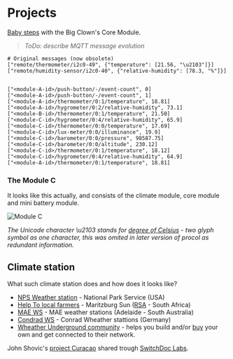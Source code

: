 # Projects

[Baby steps](babysteps.md) with the Big Clown's Core Module.

> *ToDo: describe MQTT message evolution*

```
# Original messages (now obsolete)
["remote/thermometer/i2c0-49", {"temperature": [21.56, "\u2103"]}]
["remote/humidity-sensor/i2c0-40", {"relative-humidity": [78.3, "%"]}]


["<module-A-id>/push-button/-/event-count", 0]
["<module-A-id>/push-button/-/event-count", 1]
["<module-A-id>/thermometer/0:1/temperature", 18.81]
["<module-A-id>/hygrometer/0:2/relative-humidity", 73.1]
["<module-B-id>/thermometer/0:1/temperature", 21.50]
["<module-C-id>/hygrometer/0:4/relative-humidity", 65.9]
["<module-C-id>/thermometer/0:0/temperature", 17.69]
["<module-C-id>/lux-meter/0:0/illuminance", 19.9]
["<module-C-id>/barometer/0:0/pressure", 98587.75]
["<module-C-id>/barometer/0:0/altitude", 230.12]
["<module-C-id>/thermometer/0:1/temperature", 18.12]
["<module-C-id>/hygrometer/0:4/relative-humidity", 64.9]
["<module-A-id>/thermometer/0:1/temperature", 18.81]
```

### The Module C

It looks like this actually, and consists of the climate module, core module and mini battery module.

![Module C](https://lh3.googleusercontent.com/wpcu1X8usz5yixM2haowEgIWScyE4uz-4_09-yuFXgzCxNymtoEbf1aixhD-W7vxU8FCmZTYFhL_zbxA7MsZSxgpzCMhUdVDq6VEyb5JRrYgFI83P_IVpDrKSCgcucdqTLYZupQy-K5VOtV0M7BPJalkglOicybORQ09Yq0UYRijGvKmLJ42Z1M3Sau45IRNAw8sDtLbNX2rhc-nZa064SGgrO_Y06hGq4lMYHDC5ywRvKZvOfgXGCqBRutO9X55Vfo1q2h0VSYUelFUo8Toq-BYUpEoNp7hUnYPawzSR_uzqMBezzforBPhj_MToeDzA02ZZMN_cHX4tl1io0sG4G7co5TtGZXSKlPXe2fNQ4Oc__YsGSkucyuTAfXZF3brQbTIvG2qGpH2ASC-D09RlZELrdjovogwFjppox3SvY3_RGGa4UDQwifxdogKUD74N5tsIPI4zj6uxbegvEMFZXBiAV5_C4t7DAd5yXW6l6LHgjiu0QSuHqaLfeyoOr1lIALQKTuTsl7ZqznGGbI4lZSoHPvR8mwL5u_CfM4cSJ968O47zh-tl5njalFyrfZmU6rKOGe8Idq4287IRfrXNZ-rRWJEuU7hlSD0HbmmOUnsFh0UlQrXOLteW7Bwrcji7jVoDRMJgYEl1Zu7WCDw7iOCWJMcb-u_CjJ7=w251-h335-no)

*The Unicode character \u2103 stands for [degree of Celsius](http://www.fileformat.info/info/unicode/char/2103/index.htm) - two glyph symbol as one character, this was omited in later version of procol as redundant information.*

## Climate station

What such climate station does and how does it looks like?

* [NPS Weather station](https://science.nature.nps.gov/im/units/swan/monitor/weather.cfm) - National Park Service (USA)
* [Help To local farmers](https://maritzburgsun.co.za/37240/weather-station-to-help-local-farmers/) - Maritzburg Sun ([RSA](https://en.wikipedia.org/wiki/UMshwathi_Local_Municipality) - South Africa)
* [MAE WS](http://mea.com.au/soil-plants-climate/weather/weather-stations) - MAE weather stations (Adelaide - South Australia)
* [Condrad WS](http://www.conrad.com/ce/en/overview/0514060/Weather-stations) - Conrad Wheather stattions (Germany)
* [Wheather Underground community](https://www.wunderground.com/weatherstation/overview.asp) - helps you build and/or [buy](https://www.wunderground.com/weatherstation/buyingguide.asp) your own and get connected to their network.

John Shovic's [project Curacao](http://www.switchdoc.com/project-curacao-project-page/) shared trough [SwitchDoc Labs](http://www.switchdoc.com/).

